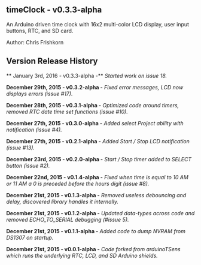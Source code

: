 timeClock - v0.3.3-alpha 
---
An Arduino driven time clock with 16x2 multi-color LCD display, user input buttons, RTC, and SD card.

Author: Chris Frishkorn

Version Release History
---
** January 3rd, 2016 - v0.3.3-alpha -** *Started work on issue 18.*

**December 29th, 2015 - v0.3.2-alpha -** *Fixed error messages, LCD now displays errors (issue #17).*

**December 28th, 2015 - v0.3.1-alpha -** *Optimized code around timers, removed RTC date time set functions (issue #10).*

**December 27th, 2015 - v0.3.0-alpha -** *Added select Project ability with notification (issue #4).*

**December 27th, 2015 - v0.2.1-alpha -** *Added Start / Stop LCD notification (issue #13).*

**December 23rd, 2015 - v0.2.0-alpha -** *Start / Stop timer added to SELECT button (issue #2).*

**December 22nd, 2015 - v0.1.4-alpha -** *Fixed when time is equal to 10 AM or 11 AM a 0 is preceded before the hours digit (issue #8).*

**December 21st, 2015 - v0.1.3-alpha -** *Removed useless debouncing and delay, discovered library handles it internally.*

**December 21st, 2015 - v0.1.2-alpha -** *Updated data-types across code and removed ECHO_TO_SERIAL debugging (#issue 5).*

**December 21st, 2015 - v0.1.1-alpha -** *Added code to dump NVRAM from DS1307 on startup.*

**December 21st, 2015 - v0.0.1-alpha -** *Code forked from arduinoTSens which runs the underlying RTC, LCD, and SD Arduino shields.*

































